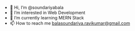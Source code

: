 - 👋 Hi, I’m @soundariyabala
- 👀 I’m interested in Web Development
- 🌱 I’m currently learning MERN Stack
- 📫 How to reach me balasoundariya.ravikumar@gmail.com

<!---
soundariyabala/soundariyabala is a ✨ special ✨ repository because its `README.md` (this file) appears on your GitHub profile.
You can click the Preview link to take a look at your changes.
--->
